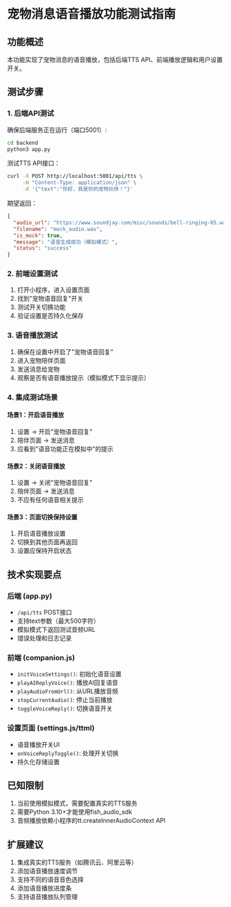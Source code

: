 # 宠物消息语音播放功能测试指南

## 功能概述
本功能实现了宠物消息的语音播放，包括后端TTS API、前端播放逻辑和用户设置开关。

## 测试步骤

### 1. 后端API测试
确保后端服务正在运行（端口5001）:
```bash
cd backend
python3 app.py
```

测试TTS API接口：
```bash
curl -X POST http://localhost:5001/api/tts \
     -H "Content-Type: application/json" \
     -d '{"text":"你好，我是你的宠物伙伴！"}'
```

期望返回：
```json
{
  "audio_url": "https://www.soundjay.com/misc/sounds/bell-ringing-05.wav",
  "filename": "mock_audio.wav",
  "is_mock": true,
  "message": "语音生成成功（模拟模式）",
  "status": "success"
}
```

### 2. 前端设置测试
1. 打开小程序，进入设置页面
2. 找到"宠物语音回复"开关
3. 测试开关切换功能
4. 验证设置是否持久化保存

### 3. 语音播放测试
1. 确保在设置中开启了"宠物语音回复"
2. 进入宠物陪伴页面
3. 发送消息给宠物
4. 观察是否有语音播放提示（模拟模式下显示提示）

### 4. 集成测试场景

#### 场景1：开启语音播放
1. 设置 -> 开启"宠物语音回复"
2. 陪伴页面 -> 发送消息
3. 应看到"语音功能正在模拟中"的提示

#### 场景2：关闭语音播放
1. 设置 -> 关闭"宠物语音回复"
2. 陪伴页面 -> 发送消息
3. 不应有任何语音相关提示

#### 场景3：页面切换保持设置
1. 开启语音播放设置
2. 切换到其他页面再返回
3. 设置应保持开启状态

## 技术实现要点

### 后端 (app.py)
- `/api/tts` POST接口
- 支持text参数（最大500字符）
- 模拟模式下返回测试音频URL
- 错误处理和日志记录

### 前端 (companion.js)
- `initVoiceSettings()`: 初始化语音设置
- `playAIReplyVoice()`: 播放AI回复语音
- `playAudioFromUrl()`: 从URL播放音频
- `stopCurrentAudio()`: 停止当前播放
- `toggleVoiceReply()`: 切换语音开关

### 设置页面 (settings.js/ttml)
- 语音播放开关UI
- `onVoiceReplyToggle()`: 处理开关切换
- 持久化存储设置

## 已知限制
1. 当前使用模拟模式，需要配置真实的TTS服务
2. 需要Python 3.10+才能使用fish_audio_sdk
3. 音频播放依赖小程序的tt.createInnerAudioContext API

## 扩展建议
1. 集成真实的TTS服务（如腾讯云、阿里云等）
2. 添加语音播放速度调节
3. 支持不同的语音音色选择
4. 添加语音播放进度条
5. 支持语音播放队列管理